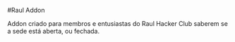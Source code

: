 #Raul Addon

Addon criado para membros e entusiastas do Raul Hacker Club saberem se a sede está aberta, ou fechada.
